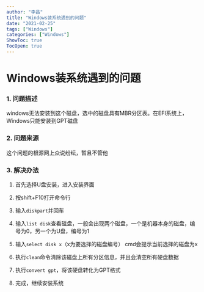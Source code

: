 ```yaml
---
author: "李昌"
title: "Windows装系统遇到的问题"
date: "2021-02-25"
tags: ["Windows"]
categories: ["Windows"]
ShowToc: true
TocOpen: true
---
```


# Windows装系统遇到的问题

### 1. 问题描述

windows无法安装到这个磁盘，选中的磁盘具有MBR分区表。在EFI系统上，Windows只能安装到GPT磁盘

### 2. 问题来源

这个问题的根源网上众说纷纭，暂且不管他

### 3. 解决办法

1. 首先选择U盘安装，进入安装界面

2. 按shift+F10打开命令行

3. 输入```diskpart```并回车

4. 输入```list disk```查看磁盘，一般会出现两个磁盘，一个是机器本身的磁盘，编号为0，另一个为U盘，编号为1

5. 输入```select disk x```（x为要选择的磁盘编号） cmd会提示当前选择的磁盘为x

6. 执行```clean```命令清除该磁盘上所有分区信息，并且会清空所有硬盘数据

7. 执行```convert gpt```，将该硬盘转化为GPT格式

8. 完成，继续安装系统
